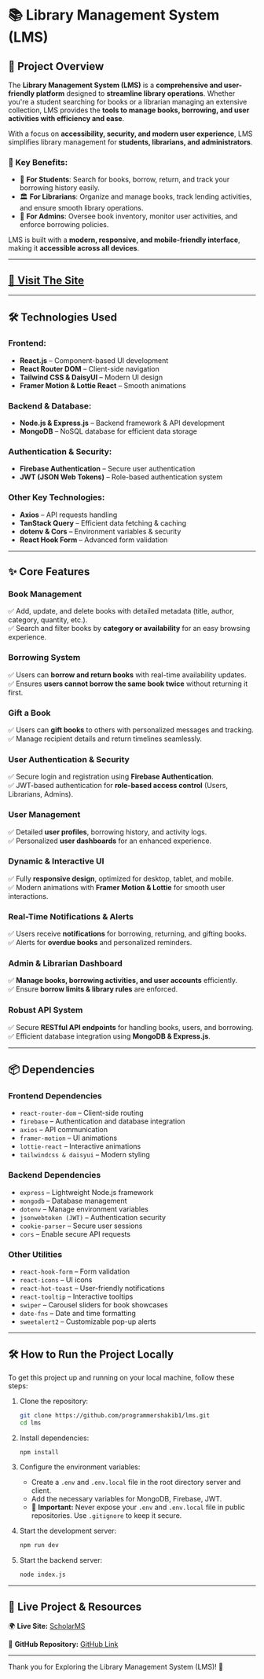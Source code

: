 # 📚 Library Management System (LMS)

## 📌 Project Overview

The **Library Management System (LMS)** is a **comprehensive and user-friendly platform** designed to **streamline library operations**. Whether you're a student searching for books or a librarian managing an extensive collection, LMS provides the **tools to manage books, borrowing, and user activities with efficiency and ease**.

With a focus on **accessibility, security, and modern user experience**, LMS simplifies library management for **students, librarians, and administrators**.

### 🌟 Key Benefits:

- 📖 **For Students**: Search for books, borrow, return, and track your borrowing history easily.
- 🏛️ **For Librarians**: Organize and manage books, track lending activities, and ensure smooth library operations.
- 🔐 **For Admins**: Oversee book inventory, monitor user activities, and enforce borrowing policies.

LMS is built with a **modern, responsive, and mobile-friendly interface**, making it **accessible across all devices**.

---

## [🚀 Visit The Site](https://library-management-system-lms1.netlify.app)

---

## 🛠️ Technologies Used

### **Frontend:**

- **React.js** – Component-based UI development
- **React Router DOM** – Client-side navigation
- **Tailwind CSS & DaisyUI** – Modern UI design
- **Framer Motion & Lottie React** – Smooth animations

### **Backend & Database:**

- **Node.js & Express.js** – Backend framework & API development
- **MongoDB** – NoSQL database for efficient data storage

### **Authentication & Security:**

- **Firebase Authentication** – Secure user authentication
- **JWT (JSON Web Tokens)** – Role-based authentication system

### **Other Key Technologies:**

- **Axios** – API requests handling
- **TanStack Query** – Efficient data fetching & caching
- **dotenv & Cors** – Environment variables & security
- **React Hook Form** – Advanced form validation

---

## ✨ Core Features

### **Book Management**

✅ Add, update, and delete books with detailed metadata (title, author, category, quantity, etc.).  
✅ Search and filter books by **category or availability** for an easy browsing experience.

### **Borrowing System**

✅ Users can **borrow and return books** with real-time availability updates.  
✅ Ensures **users cannot borrow the same book twice** without returning it first.

### **Gift a Book**

✅ Users can **gift books** to others with personalized messages and tracking.  
✅ Manage recipient details and return timelines seamlessly.

### **User Authentication & Security**

✅ Secure login and registration using **Firebase Authentication**.  
✅ JWT-based authentication for **role-based access control** (Users, Librarians, Admins).

### **User Management**

✅ Detailed **user profiles**, borrowing history, and activity logs.  
✅ Personalized **user dashboards** for an enhanced experience.

### **Dynamic & Interactive UI**

✅ Fully **responsive design**, optimized for desktop, tablet, and mobile.  
✅ Modern animations with **Framer Motion & Lottie** for smooth user interactions.

### **Real-Time Notifications & Alerts**

✅ Users receive **notifications** for borrowing, returning, and gifting books.  
✅ Alerts for **overdue books** and personalized reminders.

### **Admin & Librarian Dashboard**

✅ **Manage books, borrowing activities, and user accounts** efficiently.  
✅ Ensure **borrow limits & library rules** are enforced.

### **Robust API System**

✅ Secure **RESTful API endpoints** for handling books, users, and borrowing.  
✅ Efficient database integration using **MongoDB & Express.js**.

---

## 📦 Dependencies

### **Frontend Dependencies**

- `react-router-dom` – Client-side routing
- `firebase` – Authentication and database integration
- `axios` – API communication
- `framer-motion` – UI animations
- `lottie-react` – Interactive animations
- `tailwindcss & daisyui` – Modern styling

### **Backend Dependencies**

- `express` – Lightweight Node.js framework
- `mongodb` – Database management
- `dotenv` – Manage environment variables
- `jsonwebtoken (JWT)` – Authentication security
- `cookie-parser` – Secure user sessions
- `cors` – Enable secure API requests

### **Other Utilities**

- `react-hook-form` – Form validation
- `react-icons` – UI icons
- `react-hot-toast` – User-friendly notifications
- `react-tooltip` – Interactive tooltips
- `swiper` – Carousel sliders for book showcases
- `date-fns` – Date and time formatting
- `sweetalert2` – Customizable pop-up alerts

---

## 🛠️ How to Run the Project Locally

To get this project up and running on your local machine, follow these steps:

1. Clone the repository:

   ```bash
   git clone https://github.com/programmershakib1/lms.git
   cd lms
   ```

2. Install dependencies:

   ```bash
   npm install
   ```

3. Configure the environment variables:

   - Create a `.env` and `.env.local` file in the root directory server and client.
   - Add the necessary variables for MongoDB, Firebase, JWT.
   - 🚨 **Important:** Never expose your `.env` and `.env.local` file in public repositories. Use `.gitignore` to keep it secure.

4. Start the development server:

   ```bash
   npm run dev
   ```

5. Start the backend server:
   ```bash
   node index.js
   ```

---

## 🔗 Live Project & Resources

🌍 **Live Site:** [ScholarMS](https://library-management-system-lms1.netlify.app/)

📂 **GitHub Repository:** [GitHub Link](https://github.com/programmershakib1/lms)

---

Thank you for Exploring the Library Management System (LMS)! 🚀
